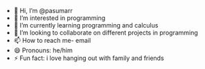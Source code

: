 - 👋 Hi, I’m @pasumarr
- 👀 I’m interested in programming
-  🌱 I’m currently learning programming and calculus
- 💞️ I’m looking to collaborate on different projects in programming
- 📫 How to reach me- email
- 😄 Pronouns: he/him
- ⚡ Fun fact: i love hanging out with family and friends

<!---
pasumarr/pasumarr is a ✨ special ✨ repository because its `README.md` (this file) appears on your GitHub profile.
You can click the Preview link to take a look at your changes.
--->
